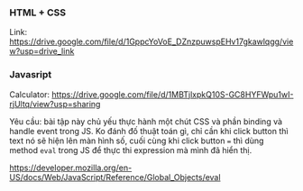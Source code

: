 ### HTML + CSS
Link: https://drive.google.com/file/d/1GppcYoVoE_DZnzpuwspEHv17gkawlqgg/view?usp=drive_link

### Javasript
Calculator: https://drive.google.com/file/d/1MBTjlxpkQ10S-GC8HYFWpu1wI-rjUltq/view?usp=sharing

Yêu cầu: bài tập này chủ yếu thực hành một chút CSS và phần binding và handle event trong JS. Ko đánh đố thuật toán gì, chỉ cần khi click button thì text nó sẽ hiện lên màn hình số, cuối cùng khi click button `=` thì dùng method `eval` trong JS để thực thi expression mà mình đã hiển thị.

https://developer.mozilla.org/en-US/docs/Web/JavaScript/Reference/Global_Objects/eval

